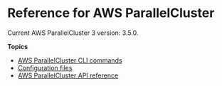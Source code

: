# Reference for AWS ParallelCluster<a name="reference-version-3"></a>

Current AWS ParallelCluster 3 version: 3\.5\.0\.

**Topics**
+ [AWS ParallelCluster CLI commands](commands-v3.md)
+ [Configuration files](configuration-v3.md)
+ [AWS ParallelCluster API reference](api-ref-v3.md)